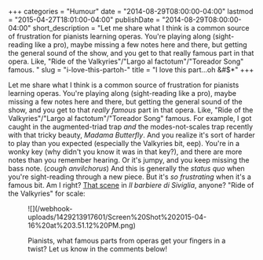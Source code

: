 +++
categories = "Humour"
date = "2014-08-29T08:00:00-04:00"
lastmod = "2015-04-27T18:01:00-04:00"
publishDate = "2014-08-29T08:00:00-04:00"
short_description = "Let me share what I think is a common source of frustration for pianists learning operas. You're playing along (sight-reading like a pro), maybe missing a few notes here and there, but getting the general sound of the show, and you get to that really famous part in that opera. Like, \"Ride of the Valkyries\"/\"Largo al factotum\"/\"Toreador Song\" famous. "
slug = "i-love-this-partoh-"
title = "I love this part...oh &amp;#$*"
+++

Let me share what I think is a common source of frustration for pianists learning operas. You're playing along (sight-reading like a pro), maybe missing a few notes here and there, but getting the general sound of the show, and you get to that _really famous_ part in that opera. Like, "Ride of the Valkyries"/"Largo al factotum"/"Toreador Song" famous. For example, I got caught in the augmented-triad trap _and_ the modes-not-scales trap recently with that tricky beauty, _Madama Butterfly_. And you realize it's sort of harder to play than you expected (especially the Valkyries bit, eep). You're in a wonky key (why didn't you know it was in that key?), and there are more notes than you remember hearing. Or it's jumpy, and you keep missing the bass note. (*cough* _anvilchorus_) And this is generally the _status quo_ when you're sight-reading through a new piece. But it's _so frustrating_ when it's a famous bit. Am I right? [That scene](https://www.youtube.com/watch?v=PZzTv0Sb4Zg) in _Il barbiere di Siviglia_, anyone?
"Ride of the Valkyries" for scale:

<figure data-type="image">
![](/webhook-uploads/1429213917601/Screen%20Shot%202015-04-16%20at%203.51.12%20PM.png)

Pianists, what famous parts from operas get your fingers in a twist? Let us know in the comments below!
